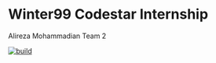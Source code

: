 # Winter99 Codestar Internship
Alireza Mohammadian
Team 2

[![build](https://github.com/Star-Academy/Winter99-Codestar-Alireza-Mohammadian/actions/workflows/buildPipeline.yml/badge.svg)](https://github.com/Star-Academy/Winter99-Codestar-Alireza-Mohammadian/actions/workflows/buildPipeline.yml)
